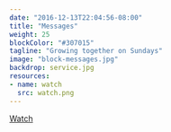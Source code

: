 ```yaml
---
date: "2016-12-13T22:04:56-08:00"
title: "Messages"
weight: 25
blockColor: "#307015"
tagline: "Growing together on Sundays"
image: "block-messages.jpg"
backdrop: service.jpg
resources:
- name: watch
  src: watch.png
---
```


<div class="page-buttons">
  <a role="button" href="messages/">Watch</a>
</div>

